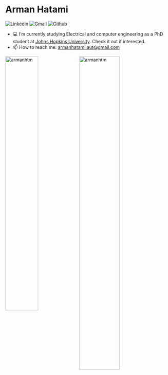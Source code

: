 <h1> Arman Hatami </h1>

[![Linkedin](https://img.shields.io/badge/-LinkedIn-blue?style=flat&logo=Linkedin&logoColor=white)](https://www.linkedin.com/in/arman-hatami/)
[![Gmail](https://img.shields.io/badge/-Gmail-c14438?style=flat&logo=Gmail&logoColor=white)](armanhatami.aut@gmail.com)
[![Github](https://img.shields.io/github/followers/hejazizo?label=Follow&style=social)](https://github.com/armanhtm)

- 💻 I’m currently studying Electrical and computer engineering as a PhD student at [Johns Hopkins University](https://www.jhu.edu/). Check it out if interested.
- 📫 How to reach me: armanhatami.aut@gmail.com

<div>
  <img width="45%" align="left" src="https://github-readme-stats.vercel.app/api/top-langs?username=armanhtm&count_private=true&show_icons=true&locale=en&layout=compact" alt="armanhtm" />
  <img width="50%"  src="https://github-readme-streak-stats.herokuapp.com/?user=armanhtm&count_private=true&" alt="armanhtm" />
</div>

<!----------------------------->
<!-- COMMENTED FOR LATER USE -->
<!----------------------------->

<!-- STATISTICS -->
<!-- [![Anurag's github stats](https://github-readme-stats.vercel.app/api?username=armanhtm&count_private=true&show_icons=true&count_private=true&include_all_commits=true&theme=dracula)](https://github.com/armanhtm)
 -->
<!-- MEDIUM & BUY ME A COFFEE -->
<!-- 
[![Stackoverflow](https://github.com/Rishit-dagli/Rishit-dagli/blob/master/badges/stackoverflow.svg)](https://stackoverflow.com/users/11878567/rishit-dagli)
 -->
<!--  [![Buy Me A Coffee](https://img.shields.io/badge/-Buy%20Me%20A%20Coffee-db4c4c?style=flat&logo=buy-me-a-coffee&logoColor=ffffff&link=https://ko-fi.com/dinhanhthi)](https://ko-fi.com/dinhanhthi) -->
